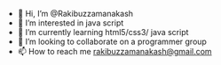 - 👋 Hi, I’m @Rakibuzzamanakash
- 👀 I’m interested in java script
- 🌱 I’m currently learning html5/css3/ java script
- 💞️ I’m looking to collaborate on a programmer group
- 📫 How to reach me rakibuzzamanakash@gmail.com

<!---
Rakibuzzamanakash/Rakibuzzamanakash is a ✨ special ✨ repository because its `README.md` (this file) appears on your GitHub profile.
You can click the Preview link to take a look at your changes.
--->
